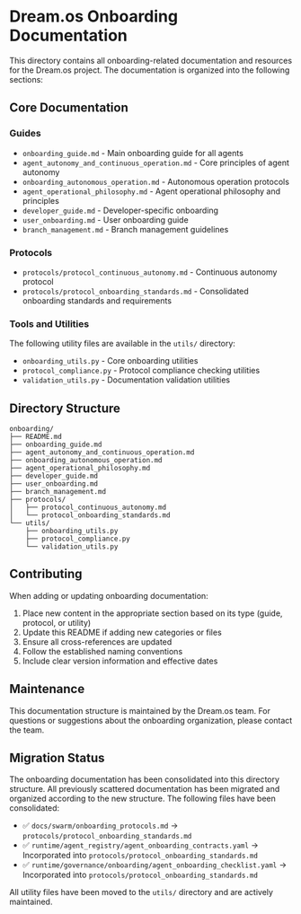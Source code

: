 # Dream.os Onboarding Documentation

This directory contains all onboarding-related documentation and resources for the Dream.os project. The documentation is organized into the following sections:

## Core Documentation

### Guides
- `onboarding_guide.md` - Main onboarding guide for all agents
- `agent_autonomy_and_continuous_operation.md` - Core principles of agent autonomy
- `onboarding_autonomous_operation.md` - Autonomous operation protocols
- `agent_operational_philosophy.md` - Agent operational philosophy and principles
- `developer_guide.md` - Developer-specific onboarding
- `user_onboarding.md` - User onboarding guide
- `branch_management.md` - Branch management guidelines

### Protocols
- `protocols/protocol_continuous_autonomy.md` - Continuous autonomy protocol
- `protocols/protocol_onboarding_standards.md` - Consolidated onboarding standards and requirements

### Tools and Utilities
The following utility files are available in the `utils/` directory:
- `onboarding_utils.py` - Core onboarding utilities
- `protocol_compliance.py` - Protocol compliance checking utilities
- `validation_utils.py` - Documentation validation utilities

## Directory Structure

```
onboarding/
├── README.md
├── onboarding_guide.md
├── agent_autonomy_and_continuous_operation.md
├── onboarding_autonomous_operation.md
├── agent_operational_philosophy.md
├── developer_guide.md
├── user_onboarding.md
├── branch_management.md
├── protocols/
│   ├── protocol_continuous_autonomy.md
│   └── protocol_onboarding_standards.md
└── utils/
    ├── onboarding_utils.py
    ├── protocol_compliance.py
    └── validation_utils.py
```

## Contributing

When adding or updating onboarding documentation:
1. Place new content in the appropriate section based on its type (guide, protocol, or utility)
2. Update this README if adding new categories or files
3. Ensure all cross-references are updated
4. Follow the established naming conventions
5. Include clear version information and effective dates

## Maintenance

This documentation structure is maintained by the Dream.os team. For questions or suggestions about the onboarding organization, please contact the team.

## Migration Status

The onboarding documentation has been consolidated into this directory structure. All previously scattered documentation has been migrated and organized according to the new structure. The following files have been consolidated:

- ✅ `docs/swarm/onboarding_protocols.md` → `protocols/protocol_onboarding_standards.md`
- ✅ `runtime/agent_registry/agent_onboarding_contracts.yaml` → Incorporated into `protocols/protocol_onboarding_standards.md`
- ✅ `runtime/governance/onboarding/agent_onboarding_checklist.yaml` → Incorporated into `protocols/protocol_onboarding_standards.md`

All utility files have been moved to the `utils/` directory and are actively maintained.
